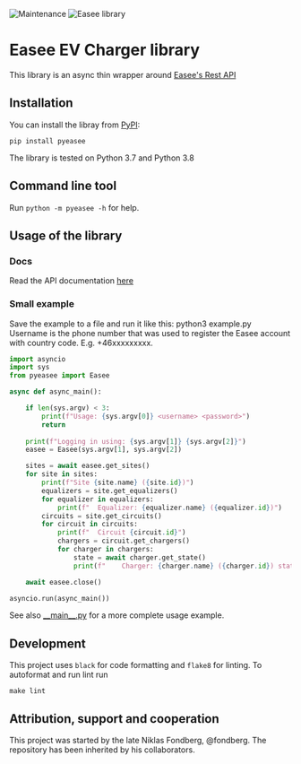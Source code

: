 ![Maintenance](https://img.shields.io/maintenance/yes/2023.svg) ![Easee library](https://github.com/fondberg/easee/workflows/Easee%20library/badge.svg)

# Easee EV Charger library

This library is an async thin wrapper around [Easee's Rest API](https://developer.easee.com/reference/post_api-accounts-login)

## Installation

You can install the libray from [PyPI](https://pypi.org/project/pyeasee/):

    pip install pyeasee

The library is tested on Python 3.7 and Python 3.8

## Command line tool

Run `python -m pyeasee -h` for help.

## Usage of the library

### Docs

Read the API documentation [here](https://nordicopen.github.io/pyeasee/pyeasee/)

### Small example

Save the example to a file and run it like this: python3 example.py <username> <password>
Username is the phone number that was used to register the Easee account with country code.
E.g. +46xxxxxxxxx.

```python
import asyncio
import sys
from pyeasee import Easee

async def async_main():

    if len(sys.argv) < 3:
        print(f"Usage: {sys.argv[0]} <username> <password>")
        return
        
    print(f"Logging in using: {sys.argv[1]} {sys.argv[2]}")
    easee = Easee(sys.argv[1], sys.argv[2])

    sites = await easee.get_sites()
    for site in sites:
        print(f"Site {site.name} ({site.id})")
        equalizers = site.get_equalizers()
        for equalizer in equalizers:
            print(f"  Equalizer: {equalizer.name} ({equalizer.id})")
        circuits = site.get_circuits()
        for circuit in circuits:
            print(f"  Circuit {circuit.id}")
            chargers = circuit.get_chargers()
            for charger in chargers:
                state = await charger.get_state()
                print(f"    Charger: {charger.name} ({charger.id}) status: {state['chargerOpMode']}")

    await easee.close()

asyncio.run(async_main())
```

See also [\_\_main\_\_.py](https://github.com/nordicopen/pyeasee/blob/master/pyeasee/__main__.py) for a more complete usage example.

## Development

This project uses `black` for code formatting and `flake8` for linting. To autoformat and run lint run

```
make lint
```
## Attribution, support and cooperation

This project was started by the late Niklas Fondberg, @fondberg. The repository has been inherited by his collaborators.
